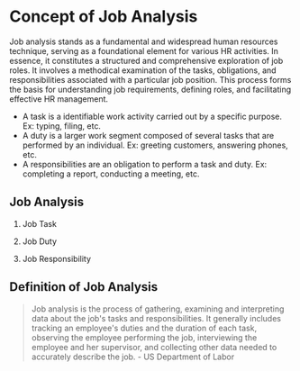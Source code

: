 # Concept of Job Analysis

Job analysis stands as a fundamental and widespread human resources technique, serving as a foundational element for various HR activities. In essence, it constitutes a structured and comprehensive exploration of job roles. It involves a methodical examination of the tasks, obligations, and responsibilities associated with a particular job position. This process forms the basis for understanding job requirements, defining roles, and facilitating effective HR management.

- A task is a identifiable work activity carried out by a specific purpose. Ex: typing, filing, etc.
- A duty is a larger work segment composed of several tasks that are performed by an individual. Ex: greeting customers, answering phones, etc.
- A responsibilities are an obligation to perform a task and duty. Ex: completing a report, conducting a meeting, etc.

## Job Analysis 

1. Job Task

2. Job Duty

3. Job Responsibility

## Definition of Job Analysis


> Job analysis is the process of gathering, examining and interpreting data about the job's tasks and responsibilities. It generally includes tracking an employee's duties and the duration of each task, observing the employee performing the job, interviewing the employee and her supervisor, and collecting other data needed to accurately describe the job. - US Department of Labor

